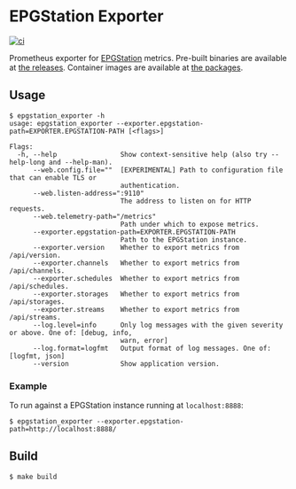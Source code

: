 # EPGStation Exporter

[![ci](https://github.com/coord-e/epgstation_exporter/actions/workflows/ci.yml/badge.svg)](https://github.com/coord-e/epgstation_exporter/actions/workflows/ci.yml)

Prometheus exporter for [EPGStation](https://github.com/l3tnun/EPGStation/) metrics.
Pre-built binaries are available at [the releases](https://github.com/coord-e/epgstation_exporter/releases).
Container images are available at [the packages](https://github.com/coord-e?tab=packages&repo_name=epgstation_exporter).

## Usage

```shell
$ epgstation_exporter -h
usage: epgstation_exporter --exporter.epgstation-path=EXPORTER.EPGSTATION-PATH [<flags>]

Flags:
  -h, --help                Show context-sensitive help (also try --help-long and --help-man).
      --web.config.file=""  [EXPERIMENTAL] Path to configuration file that can enable TLS or
                            authentication.
      --web.listen-address=":9110"
                            The address to listen on for HTTP requests.
      --web.telemetry-path="/metrics"
                            Path under which to expose metrics.
      --exporter.epgstation-path=EXPORTER.EPGSTATION-PATH
                            Path to the EPGStation instance.
      --exporter.version    Whether to export metrics from /api/version.
      --exporter.channels   Whether to export metrics from /api/channels.
      --exporter.schedules  Whether to export metrics from /api/schedules.
      --exporter.storages   Whether to export metrics from /api/storages.
      --exporter.streams    Whether to export metrics from /api/streams.
      --log.level=info      Only log messages with the given severity or above. One of: [debug, info,
                            warn, error]
      --log.format=logfmt   Output format of log messages. One of: [logfmt, json]
      --version             Show application version.
```

### Example

To run against a EPGStation instance running at `localhost:8888`:

```shell
$ epgstation_exporter --exporter.epgstation-path=http://localhost:8888/
```

## Build

```shell
$ make build
```
